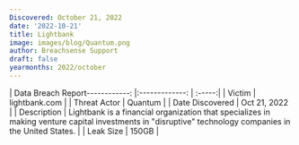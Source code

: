 ```yaml
---
Discovered: October 21, 2022
date: '2022-10-21'
title: Lightbank
image: images/blog/Quantum.png
author: Breachsense Support
draft: false
yearmonths: 2022/october
---
```


| Data Breach Report------------:     |:-------------:    | :-----:|
| Victim      | lightbank.com      | 
| Threat Actor      | Quantum      | 
| Date Discovered      | Oct 21, 2022      | 
| Description      | Lightbank is a financial organization that specializes in making venture capital investments in "disruptive" technology companies in the United States.      | 
| Leak Size      | 150GB      | 

